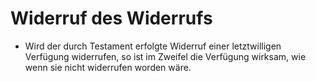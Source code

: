 # Widerruf des Widerrufs

- Wird der durch Testament erfolgte Widerruf einer letztwilligen Verfügung widerrufen, so ist im Zweifel die Verfügung wirksam, wie wenn sie nicht widerrufen worden wäre.

